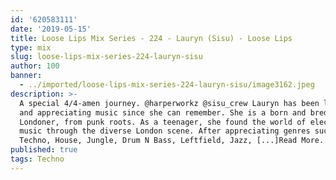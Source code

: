 ```yaml
---
id: '620583111'
date: '2019-05-15'
title: Loose Lips Mix Series - 224 - Lauryn (Sisu) - Loose Lips
type: mix
slug: loose-lips-mix-series-224-lauryn-sisu
author: 100
banner:
  - ../imported/loose-lips-mix-series-224-lauryn-sisu/image3162.jpeg
description: >-
  A special 4/4-amen journey. @harperworkz @sisu_crew Lauryn has been listening
  and appreciating music since she can remember. She is a born and bred
  Londoner, from punk roots. As a teenager, she found the world of electronic
  music through the diverse London scene. After appreciating genres such as
  Techno, House, Jungle, Drum N Bass, Leftfield, Jazz, [...]Read More...
published: true
tags: Techno
---
```

